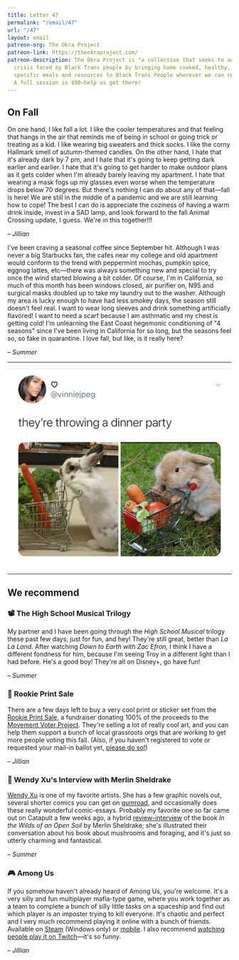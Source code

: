 ```yaml
---
title: Letter 47
permalink: "/email/47"
url: "/47"
layout: email
patreon-org: The Okra Project
patreon-link: https://theokraproject.com/
patreon-description: The Okra Project is "a collective that seeks to address the global
  crisis faced by Black Trans people by bringing home cooked, healthy, and culturally
  specific meals and resources to Black Trans People wherever we can reach them."
  A full session is $90—help us get there!
---
```


## On Fall

On one hand, I like fall a lot. I like the cooler temperatures and that feeling that hangs in the air that reminds me of being in school or going trick or treating as a kid. I like wearing big sweaters and thick socks. I like the corny Hallmark smell of autumn-themed candles. On the other hand, I hate that it's already dark by 7 pm, and I hate that it's going to keep getting dark earlier and earlier. I hate that it's going to get harder to make outdoor plans as it gets colder when I'm already barely leaving my apartment. I hate that wearing a mask fogs up my glasses even worse when the temperature drops below 70 degrees. But there's nothing I can do about any of that—fall is here! We are still in the middle of a pandemic and we are still learning how to cope! The best I can do is appreciate the coziness of having a warm drink inside, invest in a SAD lamp, and look forward to the fall Animal Crossing update, I guess. We're in this together!!!

– *Jillian*

I've been craving a seasonal coffee since September hit. Although I was never a big Starbucks fan, the cafes near my college and old apartment would conform to the trend with peppermint mochas, pumpkin spice, eggnog lattes, etc—there was always something new and special to try once the wind started blowing a bit colder. Of course, I'm in California, so much of this month has been windows closed, air purifier on, N95 and surgical masks doubled up to take my laundry out to the washer. Although my area is lucky enough to have had less smokey days, the season still doesn't feel real. I want to wear long sleeves and drink something artificially flavored! I want to need a scarf because I am asthmatic and my chest is getting cold! I'm unlearning the East Coast hegemonic conditioning of "4 seasons" since I've been living in California for so long, but the seasons feel so, so fake in quarantine. I love fall, but like, is it really here?

– *Summer*

<hr>

<a href="https://twitter.com/vinniejpeg/status/1307599788196720640">
  <img src="/assets/images/tweets/47.jpeg" class="tweet">
</a>

<hr>

## We recommend

### 📽️ The High School Musical Trilogy

My partner and I have been going through the *High School Musical* trilogy these past few days, just for fun, and hey! They're still great, better than *La La Land.* After watching *Down to Earth with Zac Efron,* I think I have a different fondness for him, because I'm seeing Troy in a different light than I had before. He's a good boy! They're all on Disney+, go have fun!

– *Summer*

### 🔗 Rookie Print Sale

There are a few days left to buy a very cool print or sticker set from the [Rookie Print Sale](https://www.rookieprintsale.com), a fundraiser donating 100% of the proceeds to the [Movement Voter Project](http://movement.vote/). They're selling a lot of really cool art, and you can help them support a bunch of local grassroots orgs that are working to get more people voting this fall. (Also, if you haven't registered to vote or requested your mail-in ballot yet, [please do so!](https://www.vote.org))

– *Jillian*

### 🔗 Wendy Xu's Interview with Merlin Sheldrake

[Wendy Xu](http://www.artofwendyxu.com/) is one of my favorite artists. She has a few graphic novels out, several shorter comics you can get on [gumroad](https://gumroad.com/wendyxu), and occasionally does these really wonderful comic-essays. Probably my favorite one so far came out on Catapult a few weeks ago, a hybrid [review-interview](https://catapult.co/stories/in-the-wilds-of-an-open-soil-with-merlin-sheldrake-entangled-biology-publishing-fungi-wendy-xu) of the book *In the Wilds of an Open Soil* by Merlin Sheldrake; she's illustrated their conversation about his book about mushrooms and foraging, and it's just so utterly charming and fantastical.

– *Summer*

### 🎮 Among Us

If you somehow haven't already heard of Among Us, you're welcome. It's a very silly and fun multiplayer mafia-type game, where you work together as a team to complete a bunch of silly little tasks on a spaceship and find out which player is an imposter trying to kill everyone. It's chaotic and perfect and I very much recommend playing it online with a bunch of friends. Available on [Steam](https://store.steampowered.com/app/945360/Among_Us/) (Windows only) or [mobile](https://apps.apple.com/us/app/among-us/id1351168404). I also recommend [watching people play it on Twitch](https://www.twitch.tv/directory/game/Among%20Us)—it's so funny.

– *Jillian*
